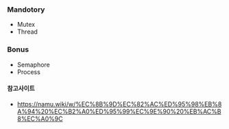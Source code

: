 ### Mandotory
- Mutex
- Thread

### Bonus
- Semaphore
- Process


#### 참고사이트
- https://namu.wiki/w/%EC%8B%9D%EC%82%AC%ED%95%98%EB%8A%94%20%EC%B2%A0%ED%95%99%EC%9E%90%20%EB%AC%B8%EC%A0%9C
